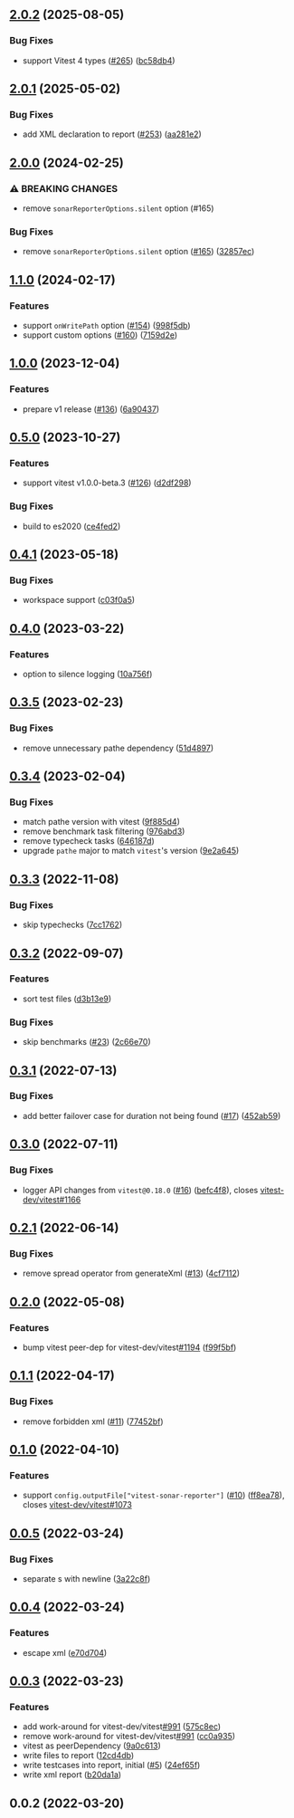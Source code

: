 ## [2.0.2](https://github.com/AriPerkkio/vitest-sonar-reporter/compare/v2.0.1...v2.0.2) (2025-08-05)

### Bug Fixes

* support Vitest 4 types ([#265](https://github.com/AriPerkkio/vitest-sonar-reporter/issues/265)) ([bc58db4](https://github.com/AriPerkkio/vitest-sonar-reporter/commit/bc58db4ec6d7f0cdae6bfbf73438d310cf863a30))
## [2.0.1](https://github.com/AriPerkkio/vitest-sonar-reporter/compare/v2.0.0...v2.0.1) (2025-05-02)

### Bug Fixes

* add XML declaration to report ([#253](https://github.com/AriPerkkio/vitest-sonar-reporter/issues/253)) ([aa281e2](https://github.com/AriPerkkio/vitest-sonar-reporter/commit/aa281e2101ce9a46e8c3c77198610bb7253cf108))
## [2.0.0](https://github.com/AriPerkkio/vitest-sonar-reporter/compare/v1.1.0...v2.0.0) (2024-02-25)

### ⚠ BREAKING CHANGES

* remove `sonarReporterOptions.silent` option (#165)

### Bug Fixes

* remove `sonarReporterOptions.silent` option ([#165](https://github.com/AriPerkkio/vitest-sonar-reporter/issues/165)) ([32857ec](https://github.com/AriPerkkio/vitest-sonar-reporter/commit/32857ec35d2237235e9aa00803bd9a9efa7b8caf))
## [1.1.0](https://github.com/AriPerkkio/vitest-sonar-reporter/compare/v1.0.0...v1.1.0) (2024-02-17)

### Features

* support `onWritePath` option ([#154](https://github.com/AriPerkkio/vitest-sonar-reporter/issues/154)) ([998f5db](https://github.com/AriPerkkio/vitest-sonar-reporter/commit/998f5db0415e52b233a4d141327ef3375d1512e5))
* support custom options ([#160](https://github.com/AriPerkkio/vitest-sonar-reporter/issues/160)) ([7159d2e](https://github.com/AriPerkkio/vitest-sonar-reporter/commit/7159d2e80291a42f96c50a64fbc014bcb1f1e35f))
## [1.0.0](https://github.com/AriPerkkio/vitest-sonar-reporter/compare/v0.5.0...v1.0.0) (2023-12-04)

### Features

* prepare v1 release ([#136](https://github.com/AriPerkkio/vitest-sonar-reporter/issues/136)) ([6a90437](https://github.com/AriPerkkio/vitest-sonar-reporter/commit/6a90437dac20828d004bbe8ce6f86bbfc421304d))
## [0.5.0](https://github.com/AriPerkkio/vitest-sonar-reporter/compare/v0.4.1...v0.5.0) (2023-10-27)

### Features

* support vitest v1.0.0-beta.3 ([#126](https://github.com/AriPerkkio/vitest-sonar-reporter/issues/126)) ([d2df298](https://github.com/AriPerkkio/vitest-sonar-reporter/commit/d2df2986905826b727e083ab9ab05efcc8be6d9c))

### Bug Fixes

* build to es2020 ([ce4fed2](https://github.com/AriPerkkio/vitest-sonar-reporter/commit/ce4fed2cc2563666ee97b31338068a76c4e0adf2))
## [0.4.1](https://github.com/AriPerkkio/vitest-sonar-reporter/compare/v0.4.0...v0.4.1) (2023-05-18)

### Bug Fixes

* workspace support ([c03f0a5](https://github.com/AriPerkkio/vitest-sonar-reporter/commit/c03f0a57c1fc31217d8f05f8388e08938e1f939d))
## [0.4.0](https://github.com/AriPerkkio/vitest-sonar-reporter/compare/v0.3.5...v0.4.0) (2023-03-22)

### Features

* option to silence logging ([10a756f](https://github.com/AriPerkkio/vitest-sonar-reporter/commit/10a756fcb093b58585ca367479d1383fd6369aa8))
## [0.3.5](https://github.com/AriPerkkio/vitest-sonar-reporter/compare/v0.3.4...v0.3.5) (2023-02-23)

### Bug Fixes

* remove unnecessary pathe dependency ([51d4897](https://github.com/AriPerkkio/vitest-sonar-reporter/commit/51d4897ddbd80d395edae5609757571eb24f012c))
## [0.3.4](https://github.com/AriPerkkio/vitest-sonar-reporter/compare/v0.3.3...v0.3.4) (2023-02-04)

### Bug Fixes

* match pathe version with vitest ([9f885d4](https://github.com/AriPerkkio/vitest-sonar-reporter/commit/9f885d44977ebcf7c4e17198ee38006f2ca85789))
* remove benchmark task filtering ([976abd3](https://github.com/AriPerkkio/vitest-sonar-reporter/commit/976abd3482e73664f228e9b82441efaa0a55eec3))
* remove typecheck tasks ([646187d](https://github.com/AriPerkkio/vitest-sonar-reporter/commit/646187d7a798699a15be5036a2d00a22e0689f92))
* upgrade `pathe` major to match `vitest`'s version ([9e2a645](https://github.com/AriPerkkio/vitest-sonar-reporter/commit/9e2a645b2fa81dbae3fe702575c4d36fcaefc555))
## [0.3.3](https://github.com/AriPerkkio/vitest-sonar-reporter/compare/v0.3.2...v0.3.3) (2022-11-08)

### Bug Fixes

* skip typechecks ([7cc1762](https://github.com/AriPerkkio/vitest-sonar-reporter/commit/7cc17623813c158bfc8a5759a84f5f53950eb382))
## [0.3.2](https://github.com/AriPerkkio/vitest-sonar-reporter/compare/v0.3.1...v0.3.2) (2022-09-07)

### Features

* sort test files ([d3b13e9](https://github.com/AriPerkkio/vitest-sonar-reporter/commit/d3b13e9a4bb3b631ed8d1844d26d27c0f250ad7d))

### Bug Fixes

* skip benchmarks ([#23](https://github.com/AriPerkkio/vitest-sonar-reporter/issues/23)) ([2c66e70](https://github.com/AriPerkkio/vitest-sonar-reporter/commit/2c66e70d7a35cc4c1d0ea2b70e1771f50d5989f4))
## [0.3.1](https://github.com/AriPerkkio/vitest-sonar-reporter/compare/v0.3.0...v0.3.1) (2022-07-13)

### Bug Fixes

* add better failover case for duration not being found ([#17](https://github.com/AriPerkkio/vitest-sonar-reporter/issues/17)) ([452ab59](https://github.com/AriPerkkio/vitest-sonar-reporter/commit/452ab59577b7893a4a18e439edd76cc9d995bf34))
## [0.3.0](https://github.com/AriPerkkio/vitest-sonar-reporter/compare/v0.2.1...v0.3.0) (2022-07-11)

### Bug Fixes

* logger API changes from `vitest@0.18.0` ([#16](https://github.com/AriPerkkio/vitest-sonar-reporter/issues/16)) ([befc4f8](https://github.com/AriPerkkio/vitest-sonar-reporter/commit/befc4f89a9d593e4541deed7b0e29e36d08ce466)), closes [vitest-dev/vitest#1166](https://github.com/vitest-dev/vitest/issues/1166)
## [0.2.1](https://github.com/AriPerkkio/vitest-sonar-reporter/compare/v0.2.0...v0.2.1) (2022-06-14)

### Bug Fixes

* remove spread operator from generateXml ([#13](https://github.com/AriPerkkio/vitest-sonar-reporter/issues/13)) ([4cf7112](https://github.com/AriPerkkio/vitest-sonar-reporter/commit/4cf7112a87db41a15dfc47539ac580f19a55f3cd))
## [0.2.0](https://github.com/AriPerkkio/vitest-sonar-reporter/compare/v0.1.1...v0.2.0) (2022-05-08)

### Features

* bump vitest peer-dep for vitest-dev/vitest[#1194](https://github.com/AriPerkkio/vitest-sonar-reporter/issues/1194) ([f99f5bf](https://github.com/AriPerkkio/vitest-sonar-reporter/commit/f99f5bf07b78838303d8bda8c2505f8cd83ea0ee))
## [0.1.1](https://github.com/AriPerkkio/vitest-sonar-reporter/compare/v0.1.0...v0.1.1) (2022-04-17)

### Bug Fixes

* remove forbidden xml ([#11](https://github.com/AriPerkkio/vitest-sonar-reporter/issues/11)) ([77452bf](https://github.com/AriPerkkio/vitest-sonar-reporter/commit/77452bfe2a690b1634efd36941214319933ef58b))
## [0.1.0](https://github.com/AriPerkkio/vitest-sonar-reporter/compare/v0.0.5...v0.1.0) (2022-04-10)

### Features

* support `config.outputFile["vitest-sonar-reporter"]` ([#10](https://github.com/AriPerkkio/vitest-sonar-reporter/issues/10)) ([ff8ea78](https://github.com/AriPerkkio/vitest-sonar-reporter/commit/ff8ea7854c94d92fa642a6f7745d96fbbb444090)), closes [vitest-dev/vitest#1073](https://github.com/vitest-dev/vitest/issues/1073)
## [0.0.5](https://github.com/AriPerkkio/vitest-sonar-reporter/compare/v0.0.4...v0.0.5) (2022-03-24)

### Bug Fixes

* separate <file>s with newline ([3a22c8f](https://github.com/AriPerkkio/vitest-sonar-reporter/commit/3a22c8ff465dfcdeb075145c0c02c6a58fedf443))
## [0.0.4](https://github.com/AriPerkkio/vitest-sonar-reporter/compare/v0.0.3...v0.0.4) (2022-03-24)

### Features

* escape xml ([e70d704](https://github.com/AriPerkkio/vitest-sonar-reporter/commit/e70d70473174580c01c6c42e202bcaeb59564653))
## [0.0.3](https://github.com/AriPerkkio/vitest-sonar-reporter/compare/v0.0.2...v0.0.3) (2022-03-23)

### Features

* add work-around for vitest-dev/vitest[#991](https://github.com/AriPerkkio/vitest-sonar-reporter/issues/991) ([575c8ec](https://github.com/AriPerkkio/vitest-sonar-reporter/commit/575c8ecbd0d528e930b0652a12228b39e0c57509))
* remove work-around for vitest-dev/vitest[#991](https://github.com/AriPerkkio/vitest-sonar-reporter/issues/991) ([cc0a935](https://github.com/AriPerkkio/vitest-sonar-reporter/commit/cc0a935c2f2d4df55a19bdb5b4e4e182fe785bac))
* vitest as peerDependency ([9a0c613](https://github.com/AriPerkkio/vitest-sonar-reporter/commit/9a0c6138e69f750f72f974cc46133f9127060adb))
* write files to report ([12cd4db](https://github.com/AriPerkkio/vitest-sonar-reporter/commit/12cd4db8a8a9bf92f178b09730e34e70f9a46ddb))
* write testcases into report, initial ([#5](https://github.com/AriPerkkio/vitest-sonar-reporter/issues/5)) ([24ef65f](https://github.com/AriPerkkio/vitest-sonar-reporter/commit/24ef65f4219dab5586dfaf69ae428847c3d4d3d6))
* write xml report ([b20da1a](https://github.com/AriPerkkio/vitest-sonar-reporter/commit/b20da1a601d0584f0f498384bae80f7aba388b99))
## 0.0.2 (2022-03-20)
